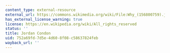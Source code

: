 ```yaml
---
content_type: external-resource
external_url: https://commons.wikimedia.org/wiki/File:Why_(156800759).jpeg
has_external_license_warning: true
license: https://en.wikipedia.org/wiki/All_rights_reserved
status: ''
title: Jordan Condon
uid: 752a69fd-7d5e-4d60-8f08-c58637824feb
wayback_url: ''
---
```

